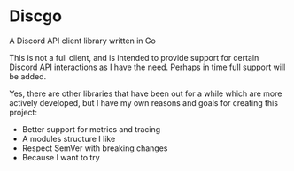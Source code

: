 # Discgo

A Discord API client library written in Go

This is not a full client, and is intended to provide support for certain Discord API interactions as I have the need. Perhaps in time full support will be added.

Yes, there are other libraries that have been out for a while which are more actively developed, but I have my own reasons and goals for creating this project:
* Better support for metrics and tracing
* A modules structure I like
* Respect SemVer with breaking changes
* Because I want to try
